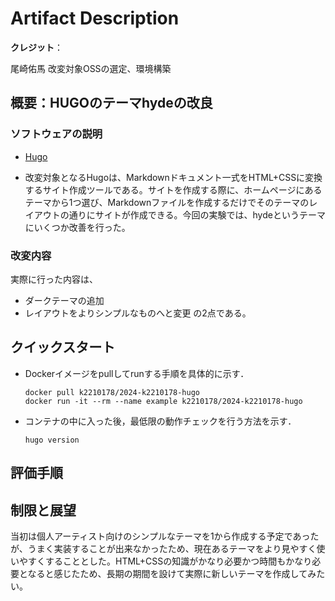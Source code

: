 # Artifact Description

**クレジット**：

尾崎佑馬 改変対象OSSの選定、環境構築

## 概要：HUGOのテーマhydeの改良

### ソフトウェアの説明

* [Hugo](https://github.com/gohugoio/hugo)
+ 改変対象となるHugoは、Markdownドキュメント一式をHTML+CSSに変換するサイト作成ツールである。サイトを作成する際に、ホームページにあるテーマから1つ選び、Markdownファイルを作成するだけでそのテーマのレイアウトの通りにサイトが作成できる。今回の実験では、hydeというテーマにいくつか改善を行った。

### 改変内容

実際に行った内容は、
* ダークテーマの追加
* レイアウトをよりシンプルなものへと変更
の2点である。

## クイックスタート

* Dockerイメージをpullしてrunする手順を具体的に示す．

  ```
  docker pull k2210178/2024-k2210178-hugo
  docker run -it --rm --name example k2210178/2024-k2210178-hugo
  ```

* コンテナの中に入った後，最低限の動作チェックを行う方法を示す．

  ```
  hugo version
  ```

## 評価手順



## 制限と展望

当初は個人アーティスト向けのシンプルなテーマを1から作成する予定であったが、うまく実装することが出来なかったため、現在あるテーマをより見やすく使いやすくすることとした。HTML+CSSの知識がかなり必要かつ時間もかなり必要となると感じたため、長期の期間を設けて実際に新しいテーマを作成してみたい。
